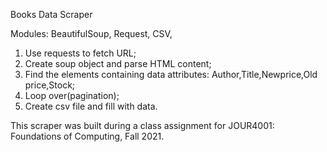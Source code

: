 Books Data Scraper


Modules:
BeautifulSoup,
Request,
CSV,

1. Use requests to fetch URL;
2. Create soup object and parse HTML content;
3. Find the elements containing data attributes: Author,Title,Newprice,Old price,Stock;
4. Loop over(pagination);
5. Create csv file and fill with data.

This scraper was built during a class assignment for JOUR4001: Foundations of Computing, Fall 2021.
